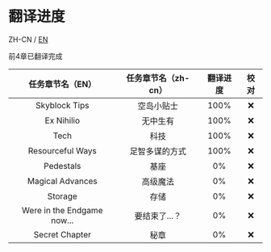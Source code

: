 # 翻译进度

ZH-CN / [EN](TRANSLATION-PROGRESS-EN.md)

前4章已翻译完成

|      任务章节名（EN）      | 任务章节名（zh-cn） | 翻译进度 | 校对 |
| :------------------------: | :-----------------: | :------: | :--: |
|       Skyblock Tips        |     空岛小贴士      |   100%   |  ❌   |
|         Ex Nihilio         |      无中生有       |   100%   |  ❌   |
|            Tech            |        科技         |   100%   |  ❌   |
|      Resourceful Ways      |   足智多谋的方式    |   100%   |  ❌   |
|         Pedestals          |        基座         |    0%    |  ❌   |
|      Magical Advances      |      高级魔法       |    0%    |  ❌   |
|          Storage           |        存储         |    0%    |  ❌   |
| Were in the Endgame now... |    要结束了...？    |    0%    |  ❌   |
|       Secret Chapter       |        秘章         |    0%    |  ❌   |

